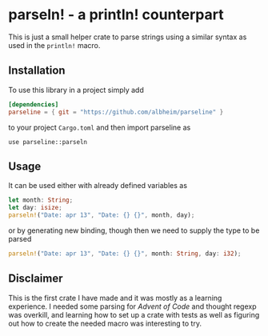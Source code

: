 # parseln! - a println! counterpart

This is just a small helper crate to parse strings using a similar syntax as used in the `println!` macro.

## Installation
To use this library in a project simply add
```toml
[dependencies]
parseline = { git = "https://github.com/albheim/parseline" }
```
to your project `Cargo.toml` and then import parseline as
```
use parseline::parseln
```

## Usage
It can be used either with already defined variables as 
```rust
let month: String;
let day: isize;
parseln!("Date: apr 13", "Date: {} {}", month, day);
```
or by generating new binding, though then we need to supply the type to be parsed
```rust
parseln!("Date: apr 13", "Date: {} {}", month: String, day: i32);
```

## Disclaimer
This is the first crate I have made and it was mostly as a learning experience. I needed some parsing for *Advent of Code* and thought regexp was overkill, and learning how to set up a crate with tests as well as figuring out how to create the needed macro was interesting to try.